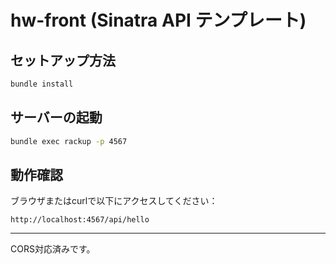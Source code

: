 # hw-front (Sinatra API テンプレート)

## セットアップ方法

```sh
bundle install
```

## サーバーの起動

```sh
bundle exec rackup -p 4567
```

## 動作確認

ブラウザまたはcurlで以下にアクセスしてください：

```
http://localhost:4567/api/hello
```

---

CORS対応済みです。 
